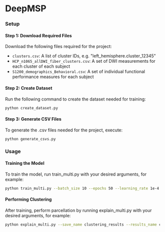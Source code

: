 # DeepMSP

### Setup

#### Step 1: Download Required Files

Download the following files required for the project:

- `clusters.csv`: A list of cluster IDs, e.g. "left_hemisphere.cluster_12345"
- `HCP_n1065_allDWI_fiber_clusters.csv`: A set of DWI measurements for each cluster of each subject
- `S1200_demographics_Behavioral.csv`: A set of individual functional performance measures for each subject

#### Step 2: Create Dataset

Run the following command to create the dataset needed for training:

```bash
python create_dataset.py
```

#### Step 3: Generate CSV Files

To generate the .csv files needed for the project, execute:

```bash
python generate_csvs.py
```

### Usage

#### Training the Model

To train the model, run train_multi.py with your desired arguments, for example:

```bash
python train_multi.py --batch_size 10 --epochs 50 --learning_rate 1e-4 --input_channels 1940 --results_dir ./results --dataset_dir new_dataset --dropout 10 --save_name cerebellum_optimised_transformer
```

#### Performing Clustering

After training, perform parcellation by running explain_multi.py with your desired arguments, for example:

```bash
python explain_multi.py --save_name clustering_results --results_name cerebellum_optimised_transformer --bilateral
```
